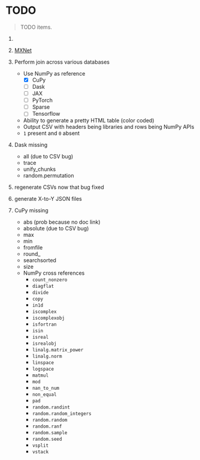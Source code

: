 # TODO

> TODO items.

1.  
2.  [MXNet](https://numpy.mxnet.io/api/deepnumpy/routines.array-creation.html)
3.  Perform join across various databases
    -   Use NumPy as reference
        -   [x] CuPy
        -   [ ] Dask
        -   [ ] JAX
        -   [ ] PyTorch
        -   [ ] Sparse
        -   [ ] Tensorflow
    -   Ability to generate a pretty HTML table (color coded)
    -   Output CSV with headers being libraries and rows being NumPy APIs
    -   `1` present and `0` absent

4.  Dask missing
    -   all (due to CSV bug)
    -   trace
    -   unify_chunks
    -   random.permutation

5.  regenerate CSVs now that bug fixed

6.  generate X-to-Y JSON files

7.  CuPy missing
    -  abs (prob because no doc link)
    -  absolute (due to CSV bug)
    -  max
    -  min
    -  fromfile
    -  round_
    -  searchsorted
    -  size
    -  NumPy cross references
        -  `count_nonzero`
        -  `diagflat`
        -  `divide`
        -  `copy`
        -  `in1d`
        -  `iscomplex`
        -  `iscomplexobj`
        -  `isfortran`
        -  `isin`
        -  `isreal`
        -  `isrealobj`
        -  `linalg.matrix_power`
        -  `linalg.norm`
        -  `linspace`
        -  `logspace`
        -  `matmul`
        -  `mod`
        -  `nan_to_num`
        -  `non_equal`
        -  `pad`
        -  `random.randint`
        -  `random.random_integers`
        -  `random.random`
        -  `random.ranf`
        -  `random.sample`
        -  `random.seed`
        -  `vsplit`
        -  `vstack`
